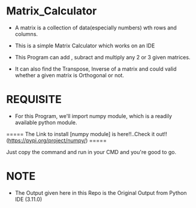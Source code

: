 # Matrix_Calculator

- A matrix is a collection of data(especially numbers) wth rows and columns.

- This is a simple Matrix Calculator which works on an IDE

- This Program can add , subract and multiply any 2 or 3 given matrices.

- It can also find the Transpose, Inverse of a matrix and could valid whether a 
  given matrix is Orthogonal or not.
  
# REQUISITE

- For this Program, we'll import numpy module, which is a readily available python 
  module.

===== The Link to install [numpy module] is here!!..Check it out!!(https://pypi.org/project/numpy/) =====

Just copy the command and run in your CMD and you're good to go.

# NOTE 

- The Output given here in this Repo is the Original Output from Python IDE (3.11.0)


  
